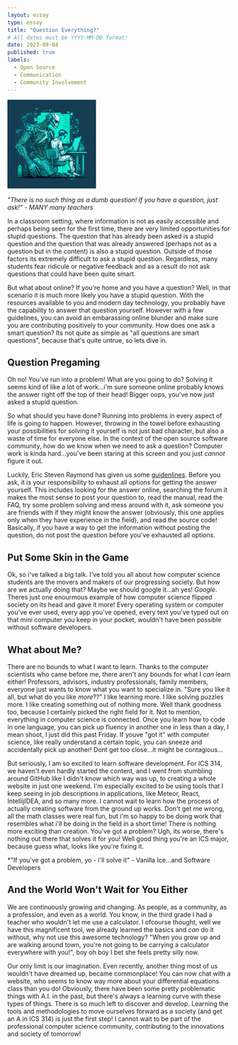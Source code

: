 ```yaml
---
layout: essay
type: essay
title: "Question Everything?"
# All dates must be YYYY-MM-DD format!
date: 2023-09-04
published: true
labels:
  - Open Source 
  - Communication
  - Community Involvement
---
```


<img width="200px" class="rounded float-start pe-4" src="../img/softDev.png">

*"There is no such thing as a dumb question! If you have a question, just ask!" - MANY many teachers*

In a classroom setting, where information is not as easily accessible and perhaps being seen for the first time, there are very limited opportunities for stupid questions. The question that has already been asked is a stupid question and the question that was already answered (perhaps not as a question but in the content) is also a stupid question. Outside of those factors its extremely difficult to ask a stupid question. Regardless, many students fear ridicule or negative feedback and as a result do not ask questions that could have been quite smart. 

But what about online? If you're home and you have a question? Well, in that scenario it is much more likely you have a stupid question. With the resources available to you and modern day technology, you probably have the capability to answer that question yourself. However with a few guidelines, you can avoid an embarassing online blunder and make sure you are contributing positively to your community. How does one ask a smart question? Its not quite as simple as "all questions are smart questions", because that's quite untrue, so lets dive in. 

## Question Pregaming

Oh no! You've run into a problem! What are you going to do? Solving it seems kind of like a lot of work...i'm sure someone online probably knows the answer right off the top of their head! Bigger oops, you've now just asked a stupid question. 

So what should you have done? Running into problems in every aspect of life is going to happen. However, throwing in the towel before exhausting your possibilities for solving it yourself is not just bad character, but also a waste of time for everyone else. In the context of the open source software community, how do we know when we need to ask a question? Computer work is kinda hard...you've been staring at this screen and you just *cannot* figure it out. 

Luckily, Eric Steven Raymond has given us some [guidenlines](http://www.catb.org/esr/faqs/smart-questions.html). Before you ask, it is your responsibility to exhaust all options for getting the answer yourself. This includes looking for the answer online, searching the forum it makes the most sense to post your question to, read the manual, read the FAQ, try some problem solving and mess around with it, ask someone you are friends with if they might know the answer (obviously, this one applies only when they have experience in the field), and read the source code! Basically, if you have a way to get the information without posting the question, do not post the question before you've exhausted all options. 

## Put Some Skin in the Game 

Ok, so i've talked a big talk. I've told you all about how computer science students are the movers and makers of our progressing society. But how are we actually doing that? Maybe we should google it...ah yes! *Google*. Theres just one enourmous example of how computer science flipped society on its head and gave it more! Every operating system or computer you've ever used, every app you've opened, every text you've typed out on that mini computer you keep in your pocket, wouldn't have been possible without software developers. 


## What about Me? 

There are no bounds to what I want to learn. Thanks to the computer scientists who came before me, there aren't any bounds for what I *can* learn either! Professors, advisors, industry professionals, family members, everyone just wants to know what you want to specialize in. "Sure you like it all, but what do you like *more*??" I like learning more. I like solving puzzles more. I like creating something out of nothing more. Well thank goodness too, because I certainly picked the right field for it. Not to mention, everything in computer science is connected. Once you learn how to code in one language, you can pick up fluency in another one in less than a day, I mean shoot, I just did this past Friday. If youve "got it" with computer science, like really understand a certain topic, you can sneeze and accidentally pick up another! Dont get too close...it might be contagious... 

But seriously, I am so excited to learn software development. For ICS 314, we haven't even hardly started the content, and I went from stumbling around GitHub like I didn't know which way was up, to creating a whole website in just one weekend. I'm especially excited to be using tools that I keep seeing in job descriptions in applications, like Meteor, React, IntellijIDEA, and so many more. I cannot wait to learn how the process of actually creating software from the ground up works. Don't get me wrong, all the math classes were real fun, but i'm so happy to be doing work that resembles what i'll be doing in the field in a short time! There is nothing more exciting than creation. You've got a problem? Ugh, its worse, there's nothing out there that solves it for you! Well good thing you're an ICS major, because guess what, looks like you're fixing it. 

*"If you've got a problem, yo - i'll solve it" - Vanilla Ice...and Software Developers

## And the World Won't Wait for You Either

We are continuously growing and changing. As people, as a community, as a profession, and even as a world. You know, in the third grade I had a teacher who wouldn't let me use a calculator. I ofcourse thought, well we have this magnificent tool, we already learned the basics and *can* do it without, why not use this awesome technology? "When you grow up and are walking around town, you're not going to be carrying a calculator everywhere with you!", boy oh boy I bet she feels pretty silly now. 

Our only limit is our imagination. Even recently, another thing most of us wouldn't have dreamed up, became commonplace! You can now chat with a website, who seems to know way more about your differential equations class than you do! Obviously, there have been some pretty problematic things with A.I. in the past, but there's always a learning curve with these types of things. There is so much left to discover and develop. Learning the tools and methodologies to move ourselves forward as a society (and get an A in ICS 314) is just the first step! I cannot wait to be part of the professional computer science community, contributing to the innovations and society of tomorrow! 
